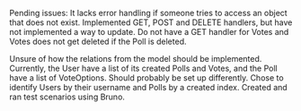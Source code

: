 Pending issues:
It lacks error handling if someone tries to access an 
object that does not exist.
Implemented GET, POST and DELETE handlers, but have not implemented a way to update.
Do not have a GET handler for Votes and Votes does not get deleted if the Poll is deleted.

Unsure of how the relations from the model should be implemented. Currently, the User have a list of its created
Polls and Votes, and the Poll have a list of VoteOptions. Should probably be set up differently.
Chose to identify Users by their username and Polls by a created index.
Created and ran test scenarios using Bruno.
